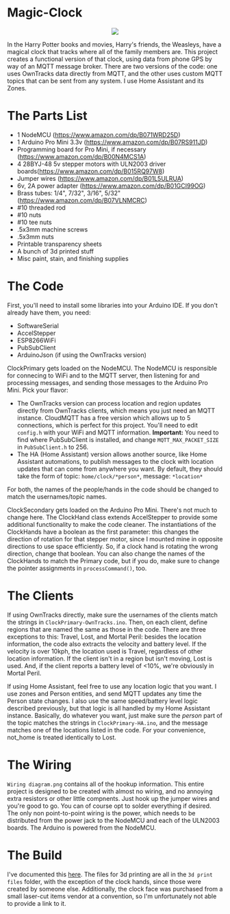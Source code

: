 # Magic-Clock

<p align="center"><img src=https://i.imgur.com/KgbZ5a8.gif</img></p>

In the Harry Potter books and movies, Harry's friends, the Weasleys, have a magical clock that tracks where all of the family members are. This project creates a functional version of that clock, using data from phone GPS by way of an MQTT message broker. There are two versions of the code: one uses OwnTracks data directly from MQTT, and the other uses custom MQTT topics that can be sent from any system. I use Home Assistant and its Zones.

# The Parts List

* 1 NodeMCU (https://www.amazon.com/dp/B071WRD25D)
* 1 Arduino Pro Mini 3.3v (https://www.amazon.com/dp/B07RS911JD)
* Programming board for Pro Mini, if necessary (https://www.amazon.com/dp/B00N4MCS1A)
* 4 28BYJ-48 5v stepper motors with ULN2003 driver boards(https://www.amazon.com/dp/B015RQ97W8)
* Jumper wires (https://www.amazon.com/dp/B01L5ULRUA)
* 6v, 2A power adapter (https://www.amazon.com/dp/B01GCI99OG)
* Brass tubes: 1/4", 7/32", 3/16", 5/32" (https://www.amazon.com/dp/B07VLNMCRC)
* #10 threaded rod
* #10 nuts
* #10 tee nuts
* .5x3mm machine screws
* .5x3mm nuts
* Printable transparency sheets
* A bunch of 3d printed stuff
* Misc paint, stain, and finishing supplies

# The Code

First, you'll need to install some libraries into your Arduino IDE. If you don't already have them, you need:
* SoftwareSerial
* AccelStepper
* ESP8266WiFi
* PubSubClient
* ArduinoJson (if using the OwnTracks version)

ClockPrimary gets loaded on the NodeMCU. The NodeMCU is responsible for connecing to WiFi and to the MQTT server, then listening for and processing messages, and sending those messages to the Arduino Pro Mini. Pick your flavor:

* The OwnTracks version can process location and region updates directly from OwnTracks clients, which means you just need an MQTT instance. CloudMQTT has a free version which allows up to 5 connections, which is perfect for this project. You'll need to edit `config.h` with your WiFi and MQTT information. **Important:** You need to find where PubSubClient is installed, and change `MQTT_MAX_PACKET_SIZE` in `PubSubClient.h` to 256.
* The HA (Home Assistant) version allows another source, like Home Assistant automations, to publish messages to the clock with location updates that can come from anywhere you want. By default, they should take the form of topic: `home/clock/*person*`, message: `*location*`

For both, the names of the people/hands in the code should be changed to match the usernames/topic names.

ClockSecondary gets loaded on the Arduino Pro Mini. There's not much to change here. The ClockHand class extends AccelStepper to provide some additional functionality to make the code cleaner. The instantiations of the ClockHands have a boolean as the first parameter: this changes the direction of rotation for that stepper motor, since I mounted mine in opposite directions to use space efficiently. So, if a clock hand is rotating the wrong direction, change that boolean. You can also change the names of the ClockHands to match the Primary code, but if you do, make sure to change the pointer assignments in `processCommand()`, too.

# The Clients

If using OwnTracks directly, make sure the usernames of the clients match the strings in `ClockPrimary-OwnTracks.ino`. Then, on each client, define regions that are named the same as those in the code. There are three exceptions to this: Travel, Lost, and Mortal Peril: besides the location information, the code also extracts the velocity and battery level. If the velocity is over 10kph, the location used is Travel, regardless of other location information. If the client isn't in a region but isn't moving, Lost is used. And, if the client reports a battery level of <10%, we're obviously in Mortal Peril.

If using Home Assistant, feel free to use any location logic that you want. I use zones and Person entities, and send MQTT updates any time the Person state changes. I also use the same speed/battery level logic described previously, but that logic is all handled by my Home Assistant instance. Basically, do whatever you want, just make sure the *person* part of the topic matches the strings in `ClockPrimary-HA.ino`, and the message matches one of the locations listed in the code. For your convenience, not_home is treated identically to Lost.

# The Wiring

`Wiring diagram.png` contains all of the hookup information. This entire project is designed to be created with almost no wiring, and no annoying extra resistors or other little compnents. Just hook up the jumper wires and you're good to go. You can of course opt to solder everything if desired. The only non point-to-point wiring is the power, which needs to be distributed from the power jack to the NodeMCU and each of the ULN2003 boards. The Arduino is powered from the NodeMCU.

# The Build

I've documented this [here](https://imgur.com/a/wX98fOc). The files for 3d printing are all in the `3d print files` folder, with the exception of the clock hands, since those were created by someone else. Additionally, the clock face was purchased from a small laser-cut items vendor at a convention, so I'm unfortunately not able to provide a link to it.
